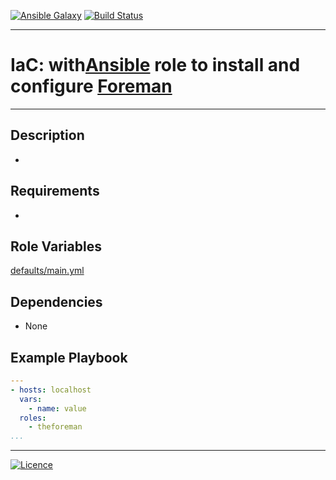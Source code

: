 [![Ansible Galaxy](https://img.shields.io/badge/Ansible%20Galaxy-The%20Foreman-blue.svg)](https://galaxy.ansible.com/wluisaraujo/iac-ansible-theforeman) [![Build Status](https://travis-ci.org/wluisaraujo/iac-ansible-theforeman.svg?branch=master)](https://travis-ci.org/wluisaraujo/iac-ansible-theforeman)

---
# IaC: with[Ansible](https://www.ansible.com) role to install and configure [Foreman](https://www.theforeman.org/)
------------

Description
------------

 *

Requirements
------------

 *

Role Variables
--------------

[defaults/main.yml](defaults/main.yml)

Dependencies
------------

* None

Example Playbook
----------------
```yaml
---
- hosts: localhost
  vars:
    - name: value
  roles:
    - theforeman
...
```

----------------
[![Licence](https://img.shields.io/badge/License-GPL%20v3-red.svg)](https://www.gnu.org/licenses/gpl-3.0.pt-br.html)
